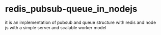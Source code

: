# redis_pubsub-queue_in_nodejs
it is an implementation of pubsub and queue structure with redis and node js with a simple server and scalable worker model
